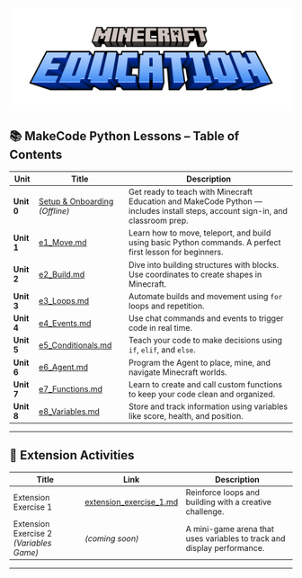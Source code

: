 ![Minecraft Education Logo](images/education-minecraft-logo.png)

## 📚 MakeCode Python Lessons – Table of Contents

| Unit       | Title                                                                                                    | Description                                                                                                                    |
| ---------- | -------------------------------------------------------------------------------------------------------- | ------------------------------------------------------------------------------------------------------------------------------ |
| **Unit 0** | [Setup & Onboarding](#) *(Offline)*                                                                      | Get ready to teach with Minecraft Education and MakeCode Python — includes install steps, account sign-in, and classroom prep. |
| **Unit 1** | [e1\_Move.md](https://github.com/juedwards/MakeCode_python_lessons/blob/main/e1_Move.md)                 | Learn how to move, teleport, and build using basic Python commands. A perfect first lesson for beginners.                      |
| **Unit 2** | [e2\_Build.md](https://github.com/juedwards/MakeCode_python_lessons/blob/main/e2_Build.md)               | Dive into building structures with blocks. Use coordinates to create shapes in Minecraft.                                      |
| **Unit 3** | [e3\_Loops.md](https://github.com/juedwards/MakeCode_python_lessons/blob/main/e3_Loops.md)               | Automate builds and movement using `for` loops and repetition.                                                                 |
| **Unit 4** | [e4\_Events.md](https://github.com/juedwards/MakeCode_python_lessons/blob/main/e4_Events.md)             | Use chat commands and events to trigger code in real time.                                                                     |
| **Unit 5** | [e5\_Conditionals.md](https://github.com/juedwards/MakeCode_python_lessons/blob/main/e5_Conditionals.md) | Teach your code to make decisions using `if`, `elif`, and `else`.                                                              |
| **Unit 6** | [e6\_Agent.md](https://github.com/juedwards/MakeCode_python_lessons/blob/main/e6_Agent.md)               | Program the Agent to place, mine, and navigate Minecraft worlds.                                                               |
| **Unit 7** | [e7\_Functions.md](https://github.com/juedwards/MakeCode_python_lessons/blob/main/e7_Functions.md)       | Learn to create and call custom functions to keep your code clean and organized.                                               |
| **Unit 8** | [e8\_Variables.md](https://github.com/juedwards/MakeCode_python_lessons/blob/main/e8_Variables.md)       | Store and track information using variables like score, health, and position.                                                  |

---

## 🌟 Extension Activities

| Title                                   | Link                                                                                                                | Description                                                             |
| --------------------------------------- | ------------------------------------------------------------------------------------------------------------------- | ----------------------------------------------------------------------- |
| Extension Exercise 1                    | [extension\_exercise\_1.md](https://github.com/juedwards/MakeCode_python_lessons/blob/main/extension_exercise_1.md) | Reinforce loops and building with a creative challenge.                 |
| Extension Exercise 2 *(Variables Game)* | *(coming soon)*                                                                                                     | A mini-game arena that uses variables to track and display performance. |

---


